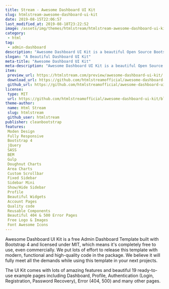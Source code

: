 ```yaml
---
title: Stream - Awesome Dashboard UI Kit
slug: htmlstream-awesome-dashboard-ui-kit
date: 2019-08-15T22:06:57
last_modified_at: 2019-08-18T23:22:52
image: /assets/img/themes/htmlstream/htmlstream-awesome-dashboard-ui-kit/htmlstream-awesome-dashboard-ui-kit-preview.jpg
category:
 - html
tag:
 - admin-dashboard
description: "Awesome Dashboard UI Kit is a beautiful Open Source Bootstrap 4 Dashboard UI Kit crafted by Htmlstream."
slogan: "A Beautiful Dashboard UI Kit"
meta-title: "Awesome Dashboard UI Kit"
meta-description: "Awesome Dashboard UI Kit is a beautiful Open Source Bootstrap 4 Dashboard UI Kit crafted by Htmlstream."
item:
 preview_url: https://htmlstream.com/preview/awesome-dashboard-ui-kit/
 download_url: https://github.com/htmlstreamofficial/awesome-dashboard-ui-kit/archive/master.zip
 github_url: https://github.com/htmlstreamofficial/awesome-dashboard-ui-kit/archive/master.zip
license:
 type: MIT
 url: https://github.com/htmlstreamofficial/awesome-dashboard-ui-kit/blob/master/LICENSE
theme-author:
 name: Html Stream
 slug: htmlstream
 github_user: htmlstream
publisher: cleanbootstrap
features:
 Moden Design
 Fully Responsive
 Bootstrap 4
 jQuery
 SASS
 BEM
 Gulp
 Doughnut Charts
 Area Charts
 Custom Scrollbar
 Fixed Sidebar
 Sidebar Mini
 Show/Hide Sidebar
 Profile
 Beautiful Widgets
 Account Pages
 Quality code
 Reusable Components
 Beautiful 404 & 500 Error Pages
 Free Logo & Images
 Font Awesome Icons
---
```

Awesome Dashboard UI Kit is a free Admin Dashboard Template built with Bootstrap 4 and licensed under MIT, which means it's completely free to use, even commercially. We put lots of effort to release this template with modern, functional and high-quality code in the package. We believe it will fully meet all the demands while using this template in your next projects.

The UI Kit comes with lots of amazing features and beautiful 19 ready-to-use example pages including Dashboard, Profile, Authentication (Login, Registration, Password Recovery), Error (404, 500) and many other pages.
